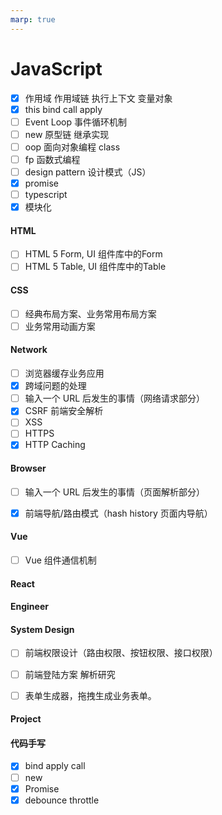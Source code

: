 ```yaml
---
marp: true
---
```


# JavaScript

- [x] 作用域 作用域链 执行上下文 变量对象
- [x] this bind call apply
- [ ] Event Loop 事件循环机制
- [ ] new 原型链 继承实现
- [ ] oop 面向对象编程 class
- [ ] fp 函数式编程
- [ ] design pattern 设计模式（JS）
- [x] promise
- [ ] typescript
- [x] 模块化

#### HTML
- [ ] HTML 5 Form, UI 组件库中的Form
- [ ] HTML 5 Table, UI 组件库中的Table

#### CSS
- [ ] 经典布局方案、业务常用布局方案
- [ ] 业务常用动画方案

#### Network

- [ ] 浏览器缓存业务应用
- [x] 跨域问题的处理
- [ ] 输入一个 URL 后发生的事情（网络请求部分）
- [x] CSRF 前端安全解析
- [ ] XSS
- [ ] HTTPS
- [x] HTTP Caching

#### Browser
- [ ] 输入一个 URL 后发生的事情（页面解析部分）
- [x] 前端导航/路由模式（hash history 页面内导航）


#### Vue
- [ ] Vue 组件通信机制

#### React

#### Engineer

#### System Design
- [ ] 前端权限设计（路由权限、按钮权限、接口权限）
- [ ] 前端登陆方案 解析研究
- [ ] 表单生成器，拖拽生成业务表单。


#### Project

#### 代码手写

- [x] bind apply call
- [ ] new 
- [x] Promise
- [x] debounce throttle

